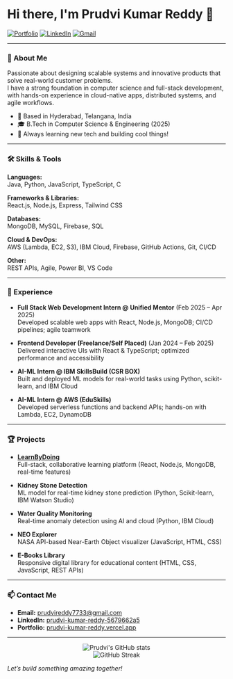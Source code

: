 # Hi there, I'm Prudvi Kumar Reddy 👋

[![Portfolio](https://img.shields.io/badge/Portfolio-View-informational?style=flat&logo=vercel)](https://prudvi-kumar-reddy.vercel.app)
[![LinkedIn](https://img.shields.io/badge/LinkedIn-Connect-blue?style=flat&logo=linkedin)](https://www.linkedin.com/in/prudvi-kumar-reddy-5679662a5)
[![Gmail](https://img.shields.io/badge/Email-prudvireddy7733@gmail.com-red?style=flat&logo=gmail)](mailto:prudvireddy7733@gmail.com)

---

### 🚀 About Me

Passionate about designing scalable systems and innovative products that solve real-world customer problems.  
I have a strong foundation in computer science and full-stack development, with hands-on experience in cloud-native apps, distributed systems, and agile workflows.

- 📍 Based in Hyderabad, Telangana, India
- 🎓 B.Tech in Computer Science & Engineering (2025)
- 🌱 Always learning new tech and building cool things!

---

### 🛠️ Skills & Tools

**Languages:**  
Java, Python, JavaScript, TypeScript, C

**Frameworks & Libraries:**  
React.js, Node.js, Express, Tailwind CSS

**Databases:**  
MongoDB, MySQL, Firebase, SQL

**Cloud & DevOps:**  
AWS (Lambda, EC2, S3), IBM Cloud, Firebase, GitHub Actions, Git, CI/CD

**Other:**  
REST APIs, Agile, Power BI, VS Code

---

### 💼 Experience

- **Full Stack Web Development Intern @ Unified Mentor** (Feb 2025 – Apr 2025)  
  Developed scalable web apps with React, Node.js, MongoDB; CI/CD pipelines; agile teamwork

- **Frontend Developer (Freelance/Self Placed)** (Jan 2024 – Feb 2025)  
  Delivered interactive UIs with React & TypeScript; optimized performance and accessibility

- **AI-ML Intern @ IBM SkillsBuild (CSR BOX)**  
  Built and deployed ML models for real-world tasks using Python, scikit-learn, and IBM Cloud

- **AI-ML Intern @ AWS (EduSkills)**  
  Developed serverless functions and backend APIs; hands-on with Lambda, EC2, DynamoDB

---

### 🏆 Projects

- **[LearnByDoing](#)**  
  Full-stack, collaborative learning platform (React, Node.js, MongoDB, real-time features)

- **Kidney Stone Detection**  
  ML model for real-time kidney stone prediction (Python, Scikit-learn, IBM Watson Studio)

- **Water Quality Monitoring**  
  Real-time anomaly detection using AI and cloud (Python, IBM Cloud)

- **NEO Explorer**  
  NASA API-based Near-Earth Object visualizer (JavaScript, HTML, CSS)

- **E-Books Library**  
  Responsive digital library for educational content (HTML, CSS, JavaScript, REST APIs)

---

### 📫 Contact Me

- **Email:** [prudvireddy7733@gmail.com](mailto:prudvireddy7733@gmail.com)
- **LinkedIn:** [prudvi-kumar-reddy-5679662a5](https://www.linkedin.com/in/prudvi-kumar-reddy-5679662a5)
- **Portfolio:** [prudvi-kumar-reddy.vercel.app](https://prudvi-kumar-reddy.vercel.app)

---

<p align="center">
  <img src="https://github-readme-stats.vercel.app/api?username=Prudvi337&show_icons=true&theme=github_dark" alt="Prudvi's GitHub stats" />
  <br/>
  <img src="https://github-readme-streak-stats.herokuapp.com?user=Prudvi337&theme=github-dark" alt="GitHub Streak" />
</p>

*Let’s build something amazing together!*
